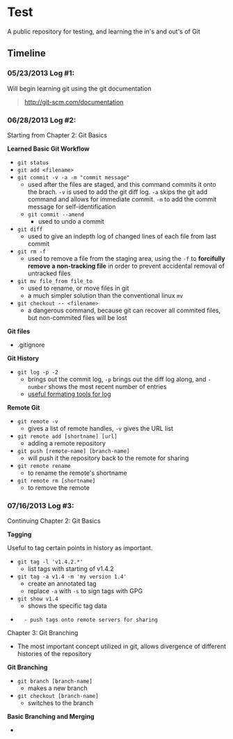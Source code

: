 # Test

A public repository for testing, and learning the in's and out's of Git

## Timeline

### 05/23/2013 Log #1:
Will begin learning git using the git documentation 

> http://git-scm.com/documentation

### 06/28/2013 Log #2:
Starting from Chapter 2: Git Basics

**Learned Basic Git Workflow**

- ```git status```
- ```git add <filename>```
- ```git commit -v -a -m "commit message"```
	- used after the files are staged, and this command commits it onto the brach. ```-v``` is used to add the git diff log. ```-a``` skips the git add command and allows for immediate commit. ```-m``` to add the commit message for self-identification 
	- ```git commit --amend```
		- used to undo a commit
- ```git diff```
	- used to give an indepth log of changed lines of each file from last commit
- ```git rm -f```
	- used to remove a file from the staging area, using the ```-f``` to **forcifully remove a non-tracking file** in order to prevent accidental removal of untracked files
- ```git mv file_from file_to```
	- used to rename, or move files in git
	- a much simpler solution than the conventional linux ```mv```
- ```git checkout -- <filename>```
	- a dangerous command, because git can recover all commited files, but non-commited files will be lost

**Git files**

- .gitignore

**Git History**

- ```git log -p -2```
	- brings out the commit log, ```-p``` brings out the diff log along, and ```-number``` shows the most recent number of entries
	- [useful formating tools for log](git-scm.com/book/en/Git-Basics-Viewing-the-Commit-History)

**Remote Git**

- ```git remote -v```
	- gives a list of remote handles, ```-v``` gives the URL list
- ```git remote add [shortname] [url]```
	- adding a remote repository
- ```git push [remote-name] [branch-name]```
	- will push it the repository back to the remote for sharing
- ```git remote rename```
	- to rename the remote's shortname
- ```git remote rm [shortname]```
	- to remove the remote 

### 07/16/2013 Log #3:
Continuing Chapter 2: Git Basics

**Tagging**

Useful to tag certain points in history as important. 
- ```git tag -l 'v1.4.2.*'```
	- list tags with starting of v1.4.2
- ```git tag -a v1.4 -m 'my version 1.4'```
	- create an annotated tag
	- replace ```-a``` with ```-s``` to sign tags with GPG
- ```git show v1.4```
	- shows the specific tag data
- ```git push origin --tags
	- push tags onto remote servers for sharing

Chapter 3: Git Branching

- The most important concept utilized in git, allows divergence of different histories of the repository

**Git Branching**

- ```git branch [branch-name]```
	- makes a new branch
- ```git checkout [branch-name]```
	- switches to the branch

**Basic Branching and Merging**

- 
